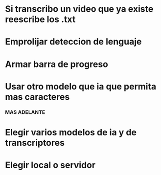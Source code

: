 # Si transcribo un video que ya existe reescribe los .txt
# Emprolijar deteccion de lenguaje
# Armar barra de progreso
# Usar otro modelo que ia que permita mas caracteres


### MAS ADELANTE ###

# Elegir varios modelos de ia y de transcriptores
# Elegir local o servidor